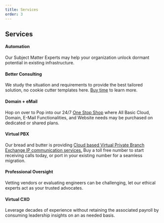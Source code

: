 ```yaml
---
title: Services
order: 3
---
```


<!-- Start Service area -->
<div id="services" class="services-area area-padding">
    <div class="container">
        <div class="row">
        <div class="col-md-12 col-sm-12 col-xs-12">
            <div class="section-headline services-head text-center">
            <h2>Services</h2>
            </div>
        </div>
        </div>
        <div class="row text-center">
        <div class="services-contents">
            <!-- Start Left services -->
            <div class="col-md-4 col-sm-4 col-xs-12">
            <div class="about-move">
                <div class="services-details">
                <div class="single-services">
                    <a class="services-icon" href="#">
                                            <i class="fa fa-terminal l.p"></i>
                                        </a>
                    <h4>Automation</h4>
                    <p>
                    Our Subject Matter Experts may help your organization unlock dormant potential in existing infrastructure.
                    </p>
                </div>
                </div>
                <!-- end about-details -->
            </div>
            </div>
            <div class="col-md-4 col-sm-4 col-xs-12">
            <!-- end col-md-4 -->
            <div class=" about-move">
                <div class="services-details">
                <div class="single-services">
                    <a class="services-icon" href="#">
                                            <i class="fa fa-line-chart"></i>
                                        </a>
                    <h4>Better Consulting</h4>
                    <p>
                    We study the situation and requirements to provide the best tailored solution, no cookie cutter templates here. <a href="https://link.waveapps.com/rn8j9w-jh4qyj">Buy time</a> to learn more.
                    </p>
                </div>
                </div>
                <!-- end about-details -->
            </div>
            </div>
            <div class="col-md-4 col-sm-4 col-xs-12">
            <!-- end col-md-4 -->
            <div class=" about-move">
                <div class="services-details">
                <div class="single-services">
                    <a class="services-icon" href="#">
                                            <i class="fa fa-laptop"></i>
                                        </a>
                    <h4>Domain + eMail</h4>
                    <p>
                    Hop on over to Pop into our 24/7 <a href="https://sdxdomains.com">One Stop Shop</a> where All Basic Cloud, Domain, E-Mail Functionalities, and Website needs may be purchased on dedicated or shared plans.
                    </p>
                </div>
                </div>
                <!-- end about-details -->
            </div>
            </div>
            <div class="col-md-4 col-sm-4 col-xs-12">
            <div class="about-move">
                <div class="services-details">
                <div class="single-services">
                    <a class="services-icon" href="#">
                                            <i class="fa fa-phone"></i>
                                        </a>
                    <h4>Virtual PBX</h4>
                    <p>
                    Our bread and butter is providing <a href="https://link.waveapps.com/5uv7c7-yftq6g">Cloud based Virtual Private Branch Exchange IP communication services.</a> Buy a toll free number to start receiving calls today, or port in your existing number for a seamless migration.
                    </p>
                </div>
                </div>
                <!-- end about-details -->
            </div>
            </div>
            <div class="col-md-4 col-sm-4 col-xs-12">
            <div class="about-move">
                <div class="services-details">
                <div class="single-services">
                    <a class="services-icon" href="#">
                                            <i class="fa fa-video-camera"></i>
                                        </a>
                    <h4>Professional Oversight</h4>
                    <p>
                    Vetting vendors or evaluating engineers can be challenging, let our ethical experts act as your trusted advocates.
                    </p>
                </div>
                </div>
                <!-- end about-details -->
            </div>
            </div>
            <div class="col-md-4 col-sm-4 col-xs-12">
            <div class="about-move">
                <div class="services-details">
                <div class="single-services">
                    <a class="services-icon" href="#">
                                            <i class="fa fa-briefcase"></i>
                                        </a>
                    <h4>Virtual CXO</h4>
                    <p>
                    Leverage decades of experience without retaining the associated payroll by consuming leadership insights on an as needed basis.
                    </p>
                </div>
                </div>
                <!-- end about-details -->
            </div>
            </div>
        </div>
        </div>
    </div>
</div>
<!-- End Service area -->